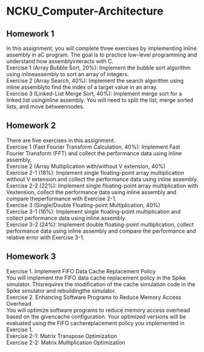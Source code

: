 # NCKU_Computer-Architecture

## Homework 1  
In this assignment, you will complete three exercises by implementing inline assembly in aC program. The goal is to practice low-level programming and understand how assemblyinteracts with C.  
Exercise 1 (Array Bubble Sort, 20%): Implement the bubble sort algorithm using inlineassembly to sort an array of integers.  
Exercise 2 (Array Search, 40%): Implement the search algorithm using inline assemblyto find the index of a target value in an array.  
Exercise 3 (Linked-List Merge Sort, 40%): Implement merge sort for a linked list usinginline assembly. You will need to split the list, merge sorted lists, and move betweennodes.  

## Homework 2  
There are five exercises in this assignment.  
Exercise 1 (Fast Fourier Transform Calculation, 40%): Implement Fast Fourier Transform (FFT) and collect the performance data using inline assembly.  
Exercise 2 (Array Multiplication with/without V extension, 40%)  
Exercise 2-1 (18%): Implement single floating-point array multiplication without V extension and collect the performance data using inline assembly.  
Exercise 2-2 (22%): Implement single floating-point array multiplication with Vextension, collect the performance data using inline assembly and compare theperformance with Exercise 2-1.  
Exercise 3 (Single/Double Floating-point Multiplication, 40%)  
Exercise 3-1 (16%): Implement single floating-point multiplication and collect performance data using inline assembly.  
Exercise 3-2 (24%): Implement double floating-point multiplication, collect performance data using inline assembly and compare the performance and relative error with Exercise 3-1.  

## Homework 3
Exercise 1. Implement FIFO Data Cache Replacement Policy  
You will implement the FIFO data cache replacement policy in the Spike simulator. Thisrequires the modification of the cache simulation code in the Spike simulator and rebuildingthe simulator.  
Exercise 2. Enhancing Software Programs to Reduce Memory Access Overhead   
You will optimize software programs to reduce memory access overhead based on the givencache configuration. Your optimized versions will be evaluated using the FIFO cachereplacement policy you implemented in Exercise 1.  
Exercise 2-1: Matrix Transpose Optimization  
Exercise 2-2: Matrix Multiplication Optimization
